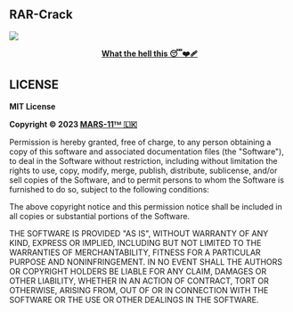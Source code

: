 ## RAR-Crack

<img src="https://graph.org/file/d523daae9e6c0ad5233eb.jpg">

**<p align="center"><a href="https://t.me/Team_Mars_11/5709">What the hell this 😴❤️‍🩹</a></p>**

## LICENSE

**MIT License**

**Copyright © 2023 [MARS-11ᵀᴹ 🇱🇰](https://t.me/Team_Mars_11)**

Permission is hereby granted, free of charge, to any person obtaining a copy
of this software and associated documentation files (the "Software"), to deal
in the Software without restriction, including without limitation the rights
to use, copy, modify, merge, publish, distribute, sublicense, and/or sell
copies of the Software, and to permit persons to whom the Software is
furnished to do so, subject to the following conditions:

The above copyright notice and this permission notice shall be included in all
copies or substantial portions of the Software.

THE SOFTWARE IS PROVIDED "AS IS", WITHOUT WARRANTY OF ANY KIND, EXPRESS OR
IMPLIED, INCLUDING BUT NOT LIMITED TO THE WARRANTIES OF MERCHANTABILITY,
FITNESS FOR A PARTICULAR PURPOSE AND NONINFRINGEMENT. IN NO EVENT SHALL THE
AUTHORS OR COPYRIGHT HOLDERS BE LIABLE FOR ANY CLAIM, DAMAGES OR OTHER
LIABILITY, WHETHER IN AN ACTION OF CONTRACT, TORT OR OTHERWISE, ARISING FROM,
OUT OF OR IN CONNECTION WITH THE SOFTWARE OR THE USE OR OTHER DEALINGS IN THE
SOFTWARE.


